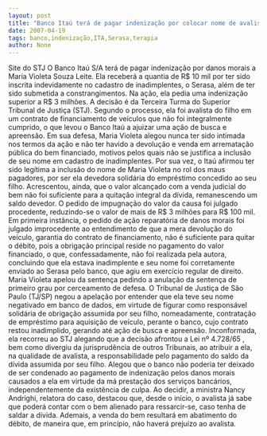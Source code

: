 ```yaml
---
layout: post
title: "Banco Itaú terá de pagar indenização por colocar nome de avalista no Serasa "
date: 2007-04-19
tags: banco,indenização,ITA,Serasa,terapia
author: None
---
```

Site do STJ
O Banco Itaú S/A terá de pagar indenização por danos morais a Maria Violeta Souza Leite. Ela receberá a quantia de R$ 10 mil por ter sido inscrita indevidamente no cadastro de inadimplentes, o Serasa, além de ter sido submetida a constrangimentos. Na ação, ela pedia uma indenização superior a R$ 3 milhões. A decisão é da Terceira Turma do Superior Tribunal de Justiça (STJ). 
Segundo o processo, ela foi avalista do filho em um contrato de financiamento de veículos que não foi integralmente cumprido, o que levou o Banco Itaú a ajuizar uma ação de busca e apreensão. Em sua defesa, Maria Violeta alegou nunca ter sido intimada nos termos da ação e não ter havido a devolução e venda em arrematação pública do bem financiado, motivos pelos quais não se justifica a inclusão de seu nome em cadastro de inadimplentes. 
Por sua vez, o Itaú afirmou ter sido legítima a inclusão do nome de Maria Violeta no rol dos maus pagadores, por ser ela devedora solidária do empréstimo concedido ao seu filho. Acrescentou, ainda, que o valor alcançado com a venda judicial do bem não foi suficiente para a quitação integral da dívida, remanescendo um saldo devedor. O pedido de impugnação do valor da causa foi julgado procedente, reduzindo-se o valor de mais de R$ 3 milhões para R$ 100 mil. 
Em primeira instância, o pedido de ação reparatória de danos morais foi julgado improcedente ao entendimento de que a mera devolução do veículo, garantia do contrato de financiamento, não é suficiente para quitar o débito, pois a obrigação principal reside no pagamento do valor financiado, o que, confessadamente, não foi realizada pela autora, concluindo que ela estava inadimplente e seu nome foi corretamente enviado ao Serasa pelo banco, que agiu em exercício regular de direito. 
Maria Violeta apelou da sentença pedindo a anulação da sentença de primeiro grau por cerceamento de defesa. O Tribunal de Justiça de São Paulo (TJ/SP) negou a apelação por entender que ela teve seu nome negativado em banco de dados, em virtude de figurar como responsável solidária de obrigação assumida por seu filho, nomeadamente, contratação de empréstimo para aquisição de veículo, perante o banco, cujo contrato restou inadimplido, gerando até ação de busca e apreensão. 
Inconformada, ela recorreu ao STJ alegando que a decisão afrontou a Lei nº 4.728/65 , bem como divergiu da jurisprudência de outros Tribunais, ao atribuir a ela, na qualidade de avalista, a responsabilidade pelo pagamento do saldo da dívida assumida por seu filho. Alegou que o banco não poderia ter deixado de ser condenado ao pagamento de indenização pelos danos morais causados a ela em virtude da má prestação dos serviços bancários, independentemente da existência de culpa. 
Ao decidir, a ministra Nancy Andrighi, relatora do caso, destacou que, desde o início, o avalista já sabe que poderá contar com o bem alienado para ressarcir-se, caso tenha de saldar a dívida. Ademais, a venda do bem resultará em abatimento do débito, de maneira que, em princípio, não haverá prejuízo ao avalista. 